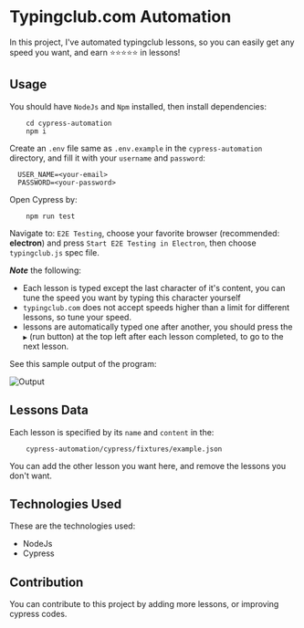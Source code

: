 # Typingclub.com Automation

In this project, I've automated typingclub lessons, so you can easily get any speed you want, and earn ⭐⭐⭐⭐⭐ in lessons!

## Usage

You should have `NodeJs` and `Npm` installed, then install dependencies:

```shell
    cd cypress-automation
    npm i
```

Create an `.env` file same as `.env.example` in the `cypress-automation` directory, and fill it with your `username`
and `password`:

```dotenv
  USER_NAME=<your-email>
  PASSWORD=<your-password>
```

Open Cypress by:

```shell
    npm run test
```

Navigate to: `E2E Testing`, choose your favorite browser (recommended: **electron**)
and press `Start E2E Testing in Electron`, then choose `typingclub.js` spec file.

***Note*** the following:

- Each lesson is typed except the last character of it's content, you can tune the speed you want by typing this
  character yourself
- `typingclub.com` does not accept speeds higher than a limit for different lessons, so tune your speed.
- lessons are automatically typed one after another, you should press the `▶` (run button) at the top left
  after each lesson completed, to go to the next lesson.

See this sample output of the program:

![Output](./cypress-automation/.assets/typingclub.js.gif)

## Lessons Data

Each lesson is specified by its `name` and `content` in the:

```shell
    cypress-automation/cypress/fixtures/example.json
```

You can add the other lesson you want here, and remove the lessons you don't want.

## Technologies Used

These are the technologies used:

- NodeJs
- Cypress

## Contribution

You can contribute to this project by adding more lessons, or improving cypress codes. 
